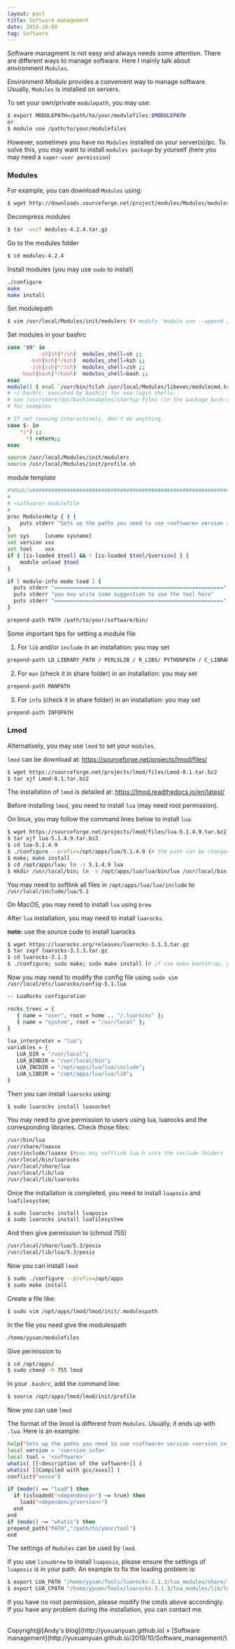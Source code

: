 ```yaml
---
layout: post
title: Software management
date: 2019-10-08 
tag: Software
---
```


Software managment is not easy and always needs some attention. There are different ways to manage software. Here I mainly talk about environment `Modules`.

Environment _Module_ provides a convenient way to manage software. Usually, ``Modules`` is installed on servers.

To set your own/private ``modulepath``, you may use: 


```bash
$ export MODULEPATH=/path/to/your/modulefiles:$MODULEPATH 
or 
$ module use /path/to/your/modulefiles
```

However, sometimes you have no ``Modules`` installed on your server(s)/pc. To solve this, you may want to install ``modules package`` by yourself (here you may need a ``super-user permission``)

### Modules

For example, you can download ``Modules`` using:


```bash
$ wget http://downloads.sourceforge.net/project/modules/Modules/modules-4.2.4/modules-4.2.4.tar.gz
```

Decompress modules 


```bash
$ tar -xvzf modules-4.2.4.tar.gz
```

Go to the modules folder


```bash
$ cd modules-4.2.4
```

Install modules (you may use ``sudo`` to install) 


```bash
./configure 
make 
make install 
```

Set modulepath


```bash
$ vim /usr/local/Modules/init/modulerc (# modify "module use --append /path/to/your/modulefiles")
```

Set modules in your bashrc


```bash
case "$0" in
          -sh|sh|*/sh)  modules_shell=sh ;;
       -ksh|ksh|*/ksh)  modules_shell=ksh ;;
       -zsh|zsh|*/zsh)  modules_shell=zsh ;;
    -bash|bash|*/bash)  modules_shell=bash ;;
esac
module() { eval `/usr/bin/tclsh /usr/local/Modules/libexec/modulecmd.tcl $modules_shell $*`; }
# ~/.bashrc: executed by bash(1) for non-login shells.
# see /usr/share/doc/bash/examples/startup-files (in the package bash-doc)
# for examples

# If not running interactively, don't do anything
case $- in
    *i*) ;;
      *) return;;
esac

source /usr/local/Modules/init/modulerc
source /usr/local/Modules/init/profile.sh
```

module template


```bash
#%Module######################################################################
#
# <software> modulefile
#
proc ModulesHelp { } {
    puts stderr "Sets up the paths you need to use <software> version xxx"
}
set sys     [uname sysname]
set version xxx
set tool    xxx
if { [is-loaded $tool] && ! [is-loaded $tool/$version] } {
    module unload $tool
}

if [ module-info mode load ] { 
  puts stderr "======================================================"
  puts stderr "you may write some suggestion to use the tool here"
  puts stderr "======================================================"
}

prepend-path PATH /path/to/your/software/bin/
```

Some important tips for setting a module file

1. For ``lib`` and/or ``include`` in an installation: you may set


```bash
prepend-path LD_LIBRARY_PATH / PERL5LIB / R_LIBS/ PYTHONPATH / C_LIBRARY_PATH /CPLUS_LIBRARY_PATH
```

2. For ``man`` (check it in share folder) in an installation: you may set


```bash
prepend-path MANPATH
```

3. For ``info`` (check it in share folder) in an installation: you may set 


```bash
prepend-path INFOPATH
```

### Lmod

Alternatively, you may use ``lmod`` to set your ``modules``. 

``lmod`` can be download at: https://sourceforge.net/projects/lmod/files/


```bash
$ wget https://sourceforge.net/projects/lmod/files/Lmod-8.1.tar.bz2
$ tar xjf Lmod-8.1.tar.bz2
```

The installation of ``lmod`` is detailed at: https://lmod.readthedocs.io/en/latest/

Before installing ``lmod``, you need to install ``lua`` (may need root permission).

On linux, you may follow the command lines below to install ``lua``:


```bash
$ wget https://sourceforge.net/projects/lmod/files/lua-5.1.4.9.tar.bz2
$ tar xjf lua-5.1.4.9.tar.bz2
$ cd lua-5.1.4.9
$ ./configure --prefix=/opt/apps/lua/5.1.4.9 (# the path can be changed if you have no root permission)
$ make; make install
$ cd /opt/apps/lua; ln -s 5.1.4.9 lua
$ mkdir /usr/local/bin; ln -s /opt/apps/lua/lua/bin/lua /usr/local/bin
```

You may need to softlink all files in ``/opt/apps/lua/lua/include`` to ``/usr/local/include/lua/5.1``

On MacOS, you may need to install ``lua`` using ``brew``

After ``lua`` installation, you may need to install ``luarocks``.

**note**: use the source code to install luarocks


```bash
$ wget https://luarocks.org/releases/luarocks-3.1.3.tar.gz
$ tar zxpf luarocks-3.1.3.tar.gz
$ cd luarocks-3.1.3
$ ./configure; sudo make; sudo make install (# if use make bootstrap, you will have a problem in installing luaposix)
```

Now you may need to modify the config file using ``sudo vim /usr/local/etc/luarocks/config-5.1.lua``


```bash
-- LuaRocks configuration

rocks_trees = {
   { name = "user", root = home .. "/.luarocks" };
   { name = "system", root = "/usr/local" };
}

lua_interpreter = "lua";
variables = {
   LUA_DIR = "/usr/local";
   LUA_BINDIR = "/usr/local/bin";
   LUA_INCDIR = "/opt/apps/lua/lua/include";
   LUA_LIBDIR = "/opt/apps/lua/lua/lib";
}
```

Then you can install ``luarocks`` using:


```bash
$ sudo luarocks install luasocket
```

You may need to give permission to users using lua, luarocks and the corresponding libraries. Check those files:


```bash
/usr/bin/lua
/usr/share/luaxxx
/usr/include/luaxxx (#you may softlink lua.h into the include folder)
/usr/local/bin/luarocks
/usr/local/share/lua
/usr/local/lib/lua
/usr/local/lib/luarocks
```

Once the installation is completed, you need to install ``luaposix`` and ``luafilesystem``;


```bash
$ sudo luarocks install luaposix
$ sudo luarocks install luafilesystem
```

And then give permission to (chmod 755)


```bash
/usr/local/share/lua/5.3/posix
/usr/local/lib/lua/5.3/posix
```

Now you can install ``lmod``


```bash
$ sudo ./configure --prefix=/opt/apps
$ sudo make install
```

Create a file like:


```bash
$ sudo vim /opt/apps/lmod/lmod/init/.modulespath
```

In the file you need give the modulespath


```bash
/home/yyuan/modulefiles
```

Give permission to 


```bash
$ cd /opt/apps/
$ sudo chmod -R 755 lmod
```

In your ``.bashrc``, add the command line:


```bash
$ source /opt/apps/lmod/lmod/init/profile
```

Now you can use ``lmod``

The format of the lmod is different from ``Modules``. Usually, it ends up with ``.lua``.  Here is an example:


```bash
help("Sets up the paths you need to use <software> version <version_info>")
local version = '<version_info>'
local tool = '<software>'
whatis( [[<description of the software>]] )
whatis( [[Compiled with gcc/xxxx]] )
conflict("xxxxx")

if (mode() == "load") then
  if (isloaded("<dependency>") ~= true) then
    load("<dependency/version>")
  end
end
if (mode() ~= "whatis") then
prepend_path("PATH","/path/to/your/tool")
end
```

The settings of ``Modules`` can be used by ``lmod``.

If you use ``linuxbrew`` to install ``luaposix``, please ensure the settings of ``luaposix`` is in your path. An example to fix the loading problem is: 


```bash
$ export LUA_PATH "/home/yyuan/Tools/luarocks-3.1.3/lua_modules/share/lua/5.3/?.lua;/home/yyuan/Tools/luarocks-3.1.3/lua_modules/share/lua/5.3/?/init.lua;;"
$ export LUA_CPATH "/home/yyuan/Tools/luarocks-3.1.3/lua_modules/lib/lua/5.3/?.so;/home/yyuan/Tools/luarocks-3.1.3/lua_modules/lib/lua/5.3/?/?.so;;" 
```

If you have no root permission, please modify the cmds above accordingly. If you have any problem during the installation, you can contact me.


<br>
Copyright@[Andy's blog](http://yuxuanyuan.github.io) » [Software management](http://yuxuanyuan.github.io/2019/10/Software_management/)  


